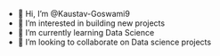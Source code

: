 - 👋 Hi, I’m @Kaustav-Goswami9
- 👀 I’m interested in building new projects
- 🌱 I’m currently learning Data Science
- 💞️ I’m looking to collaborate on Data science projects

<!---
Kaustav-Goswami9/Kaustav-Goswami9 is a ✨ special ✨ repository because its `README.md` (this file) appears on your GitHub profile.
You can click the Preview link to take a look at your changes.
--->
